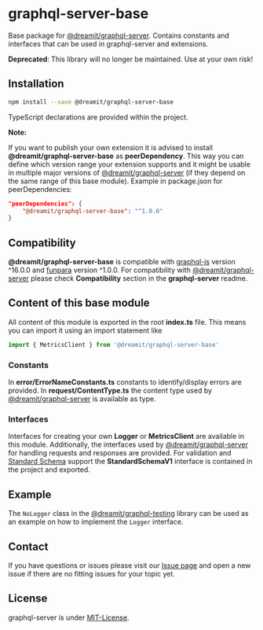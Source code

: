 # graphql-server-base

Base package for [@dreamit/graphql-server][1]. Contains constants and interfaces that can be used in graphql-server and extensions.

**Deprecated**: This library will no longer be maintained. Use at your own risk!

## Installation

```sh
npm install --save @dreamit/graphql-server-base
```

TypeScript declarations are provided within the project.

**Note:**

If you want to publish your own extension it is advised to install **@dreamit/graphql-server-base** as **peerDependency**. This way you can define which version range your extension supports and it might be usable in multiple major versions of [@dreamit/graphql-server][1] (if they depend on the same range of this base module).
Example in package.json for peerDependencies:

```json
"peerDependencies": {
    "@dreamit/graphql-server-base": "^1.0.0"
}
```

## Compatibility

**@dreamit/graphql-server-base** is compatible with [graphql-js][2] version ^16.0.0 and [funpara][3] version ^1.0.0. For compatibility with [@dreamit/graphql-server][1] please check **Compatibility** section in the **graphql-server** readme.

## Content of this base module

All content of this module is exported in the root **index.ts** file. This means you can import it using an import statement like

```typescript
import { MetricsClient } from '@dreamit/graphql-server-base'
```

### Constants

In **error/ErrorNameConstants.ts** constants to identify/display errors are provided. In **request/ContentType.ts** the content type used by [@dreamit/graphql-server][1] is available as type.

### Interfaces

Interfaces for creating your own **Logger** or **MetricsClient** are available in this module. Additionally, the interfaces used by [@dreamit/graphql-server][1] for handling requests and responses are provided. For validation and [Standard Schema][4] support the **StandardSchemaV1** interface is contained in the project and exported.

## Example

The `NoLogger` class in the [@dreamit/graphql-testing][5] library can be used as an example on how to implement the `Logger` interface.

## Contact

If you have questions or issues please visit our [Issue page](https://github.com/dreamit/graphql-server-base/issues)
and open a new issue if there are no fitting issues for your topic yet.

## License

graphql-server is under [MIT-License](./LICENSE).

[1]: https://github.com/dreamit-de/graphql-server
[2]: https://github.com/graphql/graphql-js
[3]: https://github.com/dreamit-de/funpara
[4]: https://standardschema.dev/
[5]: https://github.com/dreamit-de/graphql-testing
